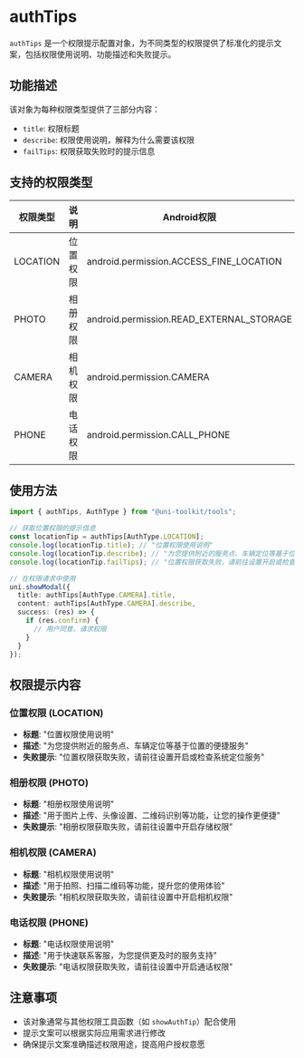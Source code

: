 # authTips

`authTips` 是一个权限提示配置对象，为不同类型的权限提供了标准化的提示文案，包括权限使用说明、功能描述和失败提示。

## 功能描述

该对象为每种权限类型提供了三部分内容：

- `title`: 权限标题
- `describe`: 权限使用说明，解释为什么需要该权限
- `failTips`: 权限获取失败时的提示信息

## 支持的权限类型

| 权限类型 | 说明     | Android权限                              |
| -------- | -------- | ---------------------------------------- |
| LOCATION | 位置权限 | android.permission.ACCESS_FINE_LOCATION  |
| PHOTO    | 相册权限 | android.permission.READ_EXTERNAL_STORAGE |
| CAMERA   | 相机权限 | android.permission.CAMERA                |
| PHONE    | 电话权限 | android.permission.CALL_PHONE            |

## 使用方法

```typescript
import { authTips, AuthType } from "@uni-toolkit/tools";

// 获取位置权限的提示信息
const locationTip = authTips[AuthType.LOCATION];
console.log(locationTip.title); // "位置权限使用说明"
console.log(locationTip.describe); // "为您提供附近的服务点、车辆定位等基于位置的便捷服务"
console.log(locationTip.failTips); // "位置权限获取失败，请前往设置开启或检查系统定位服务"

// 在权限请求中使用
uni.showModal({
  title: authTips[AuthType.CAMERA].title,
  content: authTips[AuthType.CAMERA].describe,
  success: (res) => {
    if (res.confirm) {
      // 用户同意，请求权限
    }
  }
});
```

## 权限提示内容

### 位置权限 (LOCATION)

- **标题**: "位置权限使用说明"
- **描述**: "为您提供附近的服务点、车辆定位等基于位置的便捷服务"
- **失败提示**: "位置权限获取失败，请前往设置开启或检查系统定位服务"

### 相册权限 (PHOTO)

- **标题**: "相册权限使用说明"
- **描述**: "用于图片上传、头像设置、二维码识别等功能，让您的操作更便捷"
- **失败提示**: "相册权限获取失败，请前往设置中开启存储权限"

### 相机权限 (CAMERA)

- **标题**: "相机权限使用说明"
- **描述**: "用于拍照、扫描二维码等功能，提升您的使用体验"
- **失败提示**: "相机权限获取失败，请前往设置中开启相机权限"

### 电话权限 (PHONE)

- **标题**: "电话权限使用说明"
- **描述**: "用于快速联系客服，为您提供更及时的服务支持"
- **失败提示**: "电话权限获取失败，请前往设置中开启通话权限"

## 注意事项

- 该对象通常与其他权限工具函数（如 `showAuthTip`）配合使用
- 提示文案可以根据实际应用需求进行修改
- 确保提示文案准确描述权限用途，提高用户授权意愿
